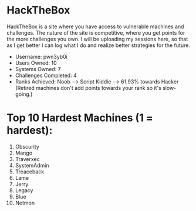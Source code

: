 # HackTheBox

HackTheBox is a site where you have access to vulnerable machines and challenges. The nature of the site is competitive, where 
you get points for the more challenges you own. I will be uploading my sessions here, so that as I get better I can log what I do
and realize better strategies for the future.

- Username: pwn3yb0i
- Users Owned: 10
- Systems Owned: 7
- Challenges Completed: 4
- Ranks Achieved:
Noob --> Script Kiddie --> 61.93% towards Hacker (Retired machines don't add points towards your rank so it's slow-going.)

# Top 10 Hardest Machines (1 = hardest):
1. Obscurity
2. Mango
3. Traverxec
4. SystemAdmin
5. Treaceback
6. Lame
7. Jerry
8. Legacy
9. Blue
10. Netmon
